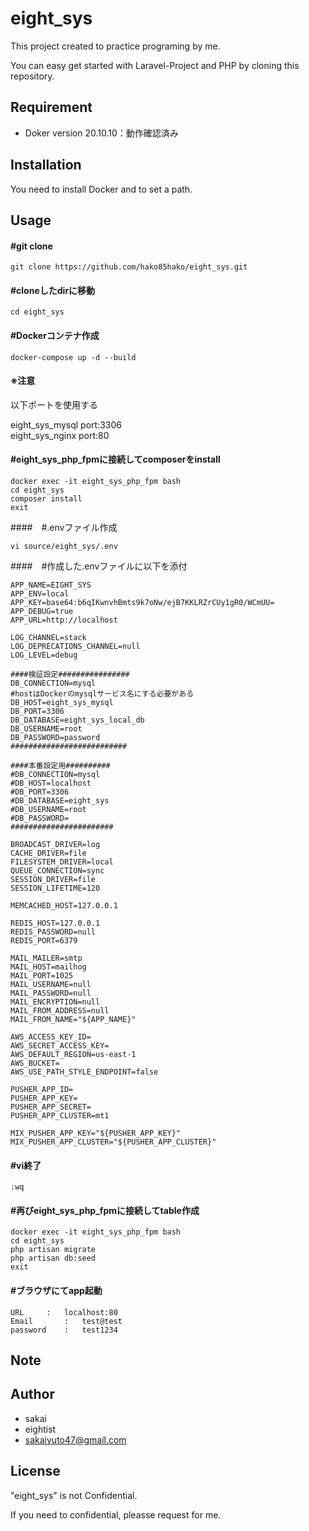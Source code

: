 # eight_sys
 
This project created to practice programing by me.

You can easy get started with Laravel-Project and PHP by cloning this repository.

## Requirement
 
* Doker 
version 20.10.10：動作確認済み
 
## Installation

You need to install Docker and to set a path.
 
## Usage
 
#### \#git clone

    git clone https://github.com/hako85hako/eight_sys.git

#### \#cloneしたdirに移動

    cd eight_sys

#### \#Dockerコンテナ作成

    docker-compose up -d --build 

#### ※注意

以下ポートを使用する

eight_sys_mysql		port:3306<br>
eight_sys_nginx		port:80

#### \#eight_sys_php_fpmに接続してcomposerをinstall

    docker exec -it eight_sys_php_fpm bash
    cd eight_sys
    composer install
    exit

####　\#\.envファイル作成

    vi source/eight_sys/.env

####　\#作成した\.envファイルに以下を添付
    
    APP_NAME=EIGHT_SYS
    APP_ENV=local
    APP_KEY=base64:b6qIKwnvhBmts9k7oNw/ejB7KKLRZrCUy1gR0/WCmUU=
    APP_DEBUG=true
    APP_URL=http://localhost
    
    LOG_CHANNEL=stack
    LOG_DEPRECATIONS_CHANNEL=null
    LOG_LEVEL=debug

    ####検証設定################
    DB_CONNECTION=mysql
    #hostはDockerのmysqlサービス名にする必要がある
    DB_HOST=eight_sys_mysql
    DB_PORT=3306
    DB_DATABASE=eight_sys_local_db
    DB_USERNAME=root
    DB_PASSWORD=password
    ##########################

    ####本番設定用##########
    #DB_CONNECTION=mysql
    #DB_HOST=localhost
    #DB_PORT=3306
    #DB_DATABASE=eight_sys
    #DB_USERNAME=root
    #DB_PASSWORD=
    #######################

    BROADCAST_DRIVER=log
    CACHE_DRIVER=file
    FILESYSTEM_DRIVER=local
    QUEUE_CONNECTION=sync
    SESSION_DRIVER=file
    SESSION_LIFETIME=120

    MEMCACHED_HOST=127.0.0.1

    REDIS_HOST=127.0.0.1
    REDIS_PASSWORD=null
    REDIS_PORT=6379

    MAIL_MAILER=smtp
    MAIL_HOST=mailhog
    MAIL_PORT=1025
    MAIL_USERNAME=null
    MAIL_PASSWORD=null
    MAIL_ENCRYPTION=null
    MAIL_FROM_ADDRESS=null
    MAIL_FROM_NAME="${APP_NAME}"

    AWS_ACCESS_KEY_ID=
    AWS_SECRET_ACCESS_KEY=
    AWS_DEFAULT_REGION=us-east-1
    AWS_BUCKET=
    AWS_USE_PATH_STYLE_ENDPOINT=false

    PUSHER_APP_ID=
    PUSHER_APP_KEY=
    PUSHER_APP_SECRET=
    PUSHER_APP_CLUSTER=mt1

    MIX_PUSHER_APP_KEY="${PUSHER_APP_KEY}"
    MIX_PUSHER_APP_CLUSTER="${PUSHER_APP_CLUSTER}"

#### \#vi終了
    :wq

#### \#再びeight_sys_php_fpmに接続してtable作成

    docker exec -it eight_sys_php_fpm bash
    cd eight_sys
    php artisan migrate
    php artisan db:seed
    exit

#### \#ブラウザにてapp起動

    URL		:	localhost:80
    Email		:	test@test
    password	:	test1234

 
## Note
 
## Author 
* sakai
* eightist
* sakaiyuto47@gmail.com
 
## License
"eight_sys" is not Confidential.

If you need to confidential, pleasse request for me.

